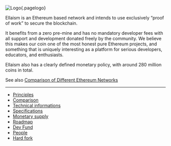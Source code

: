 ![Logo](/uploads/logo.png "Logo"){.pagelogo}
<!-- TITLE: About -->
<!-- SUBTITLE: Ellaism - A stable network with no premine and no dev fees -->

Ellaism is an Ethereum based network  and intends to use exclusively “proof of work” to secure the blockchain.

It benefits from a zero pre-mine and has no mandatory developer fees with all support and development donated freely by the community.
We believe this makes our coin one of the most honest pure Ethereum projects, and something that is uniquely interesting as a platform for serious developers, educators, and enthusiasts.

Ellaism also has a clearly defined monetary policy, with around 280 million coins in total.

See also [Comparison of Different Ethereum Networks](about/comparison)

---
- [Principles](about/principles)
- [Comparison](about/comparison)
- [Technical informations](about/technical-informations)
- [Specifications](about/specifications)
- [Monetary supply](about/monetary-supply)
- [Roadmap](about/roadmap)
- [Dev Fund](about/dev-fund)
- [People](about/people)
- [Hard fork](hardfork)